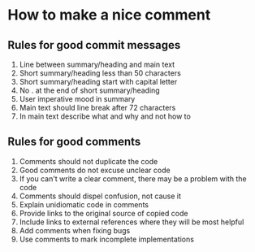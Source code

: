 # How to make a nice comment

## Rules for good commit messages

1. Line between summary/heading and main text
2. Short summary/heading less than 50 characters
3. Short summary/heading start with capital letter
4. No . at the end of short summary/heading
5. User imperative mood in summary
6. Main text should line break after 72 characters
7. In main text describe what and why and not how to

## Rules for good comments

1. Comments should not duplicate the code
2. Good comments do not excuse unclear code
3. If you can't write a clear comment, there may be a problem with the code
4. Comments should dispel confusion, not cause it
5. Explain unidiomatic code in comments
6. Provide links to the original source of copied code
7. Include links to external references where they will be most helpful
8. Add comments when fixing bugs
9. Use comments to mark incomplete implementations